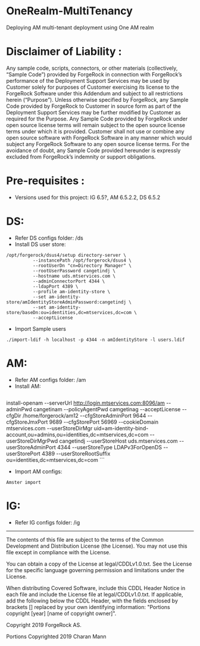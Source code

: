 # OneRealm-MultiTenancy

Deploying AM multi-tenant deployment using One AM realm <br />

Disclaimer of Liability :
=========================
Any sample code, scripts, connectors, or other materials (collectively, “Sample Code”) provided by ForgeRock in connection with ForgeRock’s performance of the Deployment Support Services may be used by Customer solely for purposes of Customer exercising its license to the ForgeRock Software under this Addendum and subject to all restrictions herein (“Purpose”). Unless otherwise specified by ForgeRock, any Sample Code provided by ForgeRock to Customer in source form as part of the Deployment Support Services may be further modified by Customer as required for the Purpose. Any Sample Code provided by ForgeRock under open source license terms will remain subject to the open source license terms under which it is provided. Customer shall not use or combine any open source software with ForgeRock Software in any manner which would subject any ForgeRock Software to any open source license terms. For the avoidance of doubt, any Sample Code provided hereunder is expressly excluded from ForgeRock’s indemnity or support obligations.

Pre-requisites :
================
* Versions used for this project: IG 6.5?, AM 6.5.2.2, DS 6.5.2

DS:
=====================
* Refer DS configs folder: /ds
* Install DS user store: 
```
/opt/forgerock/dsus4/setup directory-server \
          --instancePath /opt/forgerock/dsus4 \
          --rootUserDn "cn=Directory Manager" \
          --rootUserPassword cangetindj \
          --hostname uds.mtservices.com \
          --adminConnectorPort 4344 \
          --ldapPort 4389 \
          --profile am-identity-store \
          --set am-identity-store/amIdentityStoreAdminPassword:cangetindj \
          --set am-identity-store/baseDn:ou=identities,dc=mtservices,dc=com \
          --acceptLicense 
```          
* Import Sample users
```
./import-ldif -h localhost -p 4344 -n amIdentityStore -l users.ldif
```

AM:
=====================
* Refer AM configs folder: /am
* Install AM:
    ```
install-openam --serverUrl http://login.mtservices.com:8096/am --adminPwd cangetinam --policyAgentPwd camgetinag --acceptLicense --cfgDir /home/forgerock/am12 --cfgStoreAdminPort 9644 --cfgStoreJmxPort 9689 --cfgStorePort 56969 --cookieDomain mtservices.com --userStoreDirMgr uid=am-identity-bind-account,ou=admins,ou=identities,dc=mtservices,dc=com --userStoreDirMgrPwd cangetindj --userStoreHost uds.mtservices.com --userStoreAdminPort 4344 --userStoreType LDAPv3ForOpenDS --userStorePort 4389 --userStoreRootSuffix ou=identities,dc=mtservices,dc=com
    ```
* Import AM configs:
```
Amster import
```

IG:
=====================
* Refer IG configs folder: /ig
      
   
        
* * *

The contents of this file are subject to the terms of the Common Development and Distribution License (the License). You may not use this file except in compliance with the License.

You can obtain a copy of the License at legal/CDDLv1.0.txt. See the License for the specific language governing permission and limitations under the License.

When distributing Covered Software, include this CDDL Header Notice in each file and include the License file at legal/CDDLv1.0.txt. If applicable, add the following below the CDDL Header, with the fields enclosed by brackets [] replaced by your own identifying information: "Portions copyright [year] [name of copyright owner]".

Copyright 2019 ForgeRock AS.

Portions Copyrighted 2019 Charan Mann
